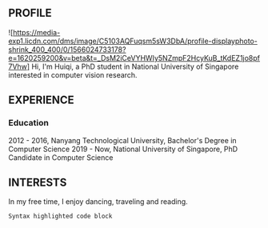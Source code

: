 ## PROFILE
![https://media-exp1.licdn.com/dms/image/C5103AQFuqsm5sW3DbA/profile-displayphoto-shrink_400_400/0/1566024733178?e=1620259200&v=beta&t=_DsM2iCeVYHWIy5NZmpF2HcyKuB_tKdEZ1jo8pf7Vhw]
Hi, I'm Huiqi, a PhD student in National University of Singapore interested in computer vision research. 

## EXPERIENCE
### Education
2012 - 2016, Nanyang Technological University, Bachelor's Degree in Computer Science
2019 - Now, National University of Singapore, PhD Candidate in Computer Science

## INTERESTS
In my free time, I enjoy dancing, traveling and reading.

```markdown
Syntax highlighted code block
